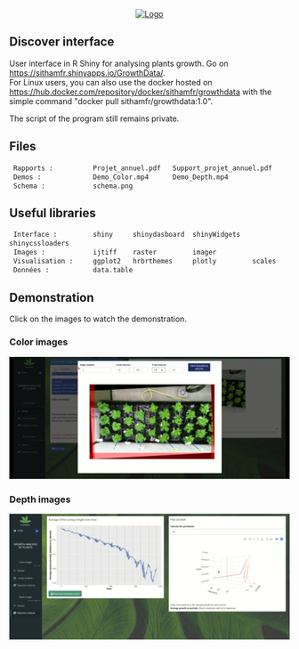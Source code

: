 
<div align="center">
<a href="https://sithamfr.shinyapps.io/GrowthData/" target="_tab" rel="noopener noreferrer"><img src="https://zupimages.net/up/20/11/hlnb.png" alt="Logo" width="100"/></a>
</div>

## Discover interface

User interface in R Shiny for analysing plants growth.
Go on <a href="https://sithamfr.shinyapps.io/GrowthData/" target="_tab" rel="noopener noreferrer">https://sithamfr.shinyapps.io/GrowthData/</a>.<br>
For Linux users, you can also use the docker hosted on <a href="https://hub.docker.com/repository/docker/sithamfr/growthdata" target="_tab" rel="noopener noreferrer">https://hub.docker.com/repository/docker/sithamfr/growthdata</a> with the simple command "docker pull sithamfr/growthdata:1.0".

The script of the program still remains private.

## Files

     Rapports :          Projet_annuel.pdf   Support_projet_annuel.pdf
     Demos :             Demo_Color.mp4      Demo_Depth.mp4
     Schema :            schema.png

## Useful libraries

     Interface :         shiny     shinydasboard  shinyWidgets   shinycssloaders
     Images :            ijtiff    raster         imager
     Visualisation :     ggplot2   hrbrthemes     plotly         scales
     Données :           data.table

## Demonstration

Click on the images to watch the demonstration.

### Color images

[![Watch the video](https://raw.githubusercontent.com/Sithamfr/GrowthData/master/vignette_color.png)](https://youtu.be/Q4Ofqn-mKlg)

### Depth images

[![Watch the video](https://raw.githubusercontent.com/Sithamfr/GrowthData/master/vignette_depth.png)](https://youtu.be/GfgNH0sg_Qg)
